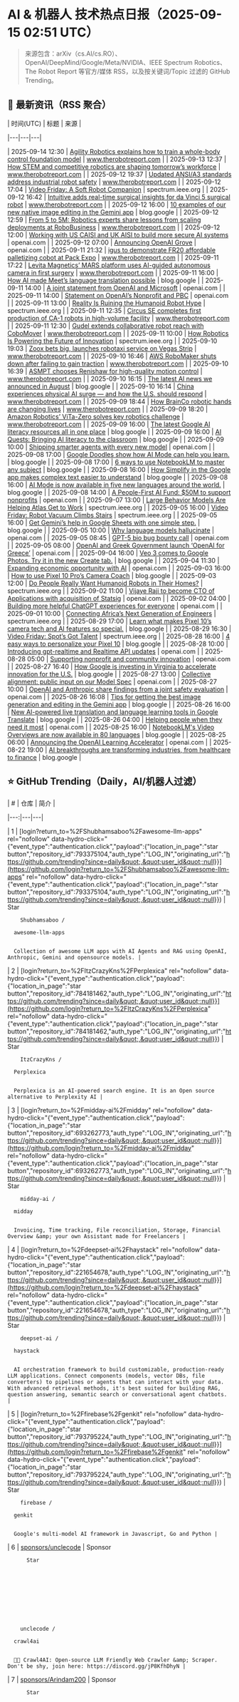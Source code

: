 # AI & 机器人 技术热点日报（2025-09-15 02:51 UTC）


> 来源包含：arXiv（cs.AI/cs.RO）、OpenAI/DeepMind/Google/Meta/NVIDIA、IEEE Spectrum Robotics、The Robot Report 等官方/媒体 RSS，以及按关键词/Topic 过滤的 GitHub Trending。


## 📡 最新资讯（RSS 聚合）

| 时间(UTC) | 标题 | 来源 |

|---|---|---|

| 2025-09-14 12:30 | [Agility Robotics explains how to train a whole-body control foundation model](https://www.therobotreport.com/agility-robotics-explains-train-whole-body-control-foundation-model/) | www.therobotreport.com |
| 2025-09-13 12:37 | [How STEM and competitive robotics are shaping tomorrow’s workforce](https://www.therobotreport.com/how-stem-competitive-robotics-shapes-tomorrows-workforce/) | www.therobotreport.com |
| 2025-09-12 19:37 | [Updated ANSI/A3 standards address industrial robot safety](https://www.therobotreport.com/updated-ansi-a3-standards-address-industrial-robot-safety/) | www.therobotreport.com |
| 2025-09-12 17:04 | [Video Friday: A Soft Robot Companion](https://spectrum.ieee.org/video-friday-soft-robot-companion) | spectrum.ieee.org |
| 2025-09-12 16:42 | [Intuitive adds real-time surgical insights for da Vinci 5 surgical robot](https://www.therobotreport.com/intuitive-adds-real-time-surgical-insights-da-vinci-5-surgical-robot/) | www.therobotreport.com |
| 2025-09-12 16:00 | [10 examples of our new native image editing in the Gemini app](https://blog.google/products/gemini/gemini-nano-banana-examples/) | blog.google |
| 2025-09-12 12:59 | [From 5 to 5M: Robotics experts share lessons from scaling deployments at RoboBusiness](https://www.therobotreport.com/from-5-to-5m-robotics-experts-share-lessons-from-scaling-deployments-robobusiness/) | www.therobotreport.com |
| 2025-09-12 12:00 | [Working with US CAISI and UK AISI to build more secure AI systems](https://openai.com/index/us-caisi-uk-aisi-ai-update) | openai.com |
| 2025-09-12 07:00 | [Announcing OpenAI Grove](https://openai.com/index/openai-grove) | openai.com |
| 2025-09-11 21:32 | [igus to demonstrate FR20 affordable palletizing cobot at Pack Expo](https://www.therobotreport.com/igus-to-showcase-fr20-affordable-palletizing-cobot-pack-expo/) | www.therobotreport.com |
| 2025-09-11 17:22 | [Levita Magnetics’ MARS platform uses AI-guided autonomous camera in first surgery](https://www.therobotreport.com/levita-magnetics-mars-platform-uses-ai-guided-autonomous-camera-first-surgery/) | www.therobotreport.com |
| 2025-09-11 16:00 | [How AI made Meet’s language translation possible](https://blog.google/products/workspace/google-meet-langauge-translation-ai/) | blog.google |
| 2025-09-11 14:00 | [A joint statement from OpenAI and Microsoft](https://openai.com/index/joint-statement-from-openai-and-microsoft) | openai.com |
| 2025-09-11 14:00 | [Statement on OpenAI’s Nonprofit and PBC](https://openai.com/index/statement-on-openai-nonprofit-and-pbc) | openai.com |
| 2025-09-11 13:00 | [Reality Is Ruining the Humanoid Robot Hype](https://spectrum.ieee.org/humanoid-robot-scaling) | spectrum.ieee.org |
| 2025-09-11 12:35 | [Circus SE completes first production of CA-1 robots in high-volume facility](https://www.therobotreport.com/circus-se-completes-first-production-of-ca-1-robots-in-high-volume-facility/) | www.therobotreport.com |
| 2025-09-11 12:30 | [Gudel extends collaborative robot reach with CoboMover](https://www.therobotreport.com/gudel-extends-collaborative-robot-reach-with-cobomover/) | www.therobotreport.com |
| 2025-09-11 10:00 | [How Robotics Is Powering the Future of Innovation](https://content.knowledgehub.wiley.com/from-concept-to-reality-how-robotics-is-transforming-our-world/) | spectrum.ieee.org |
| 2025-09-10 19:03 | [Zoox bets big, launches robotaxi service on Vegas Strip](https://www.therobotreport.com/zoox-bets-big-launches-robotaxi-service-on-vegas-strip/) | www.therobotreport.com |
| 2025-09-10 16:46 | [AWS RoboMaker shuts down after failing to gain traction](https://www.therobotreport.com/aws-robomaker-shuts-down-after-failing-to-gain-traction/) | www.therobotreport.com |
| 2025-09-10 16:39 | [ASMPT chooses Renishaw for high-quality motion control](https://www.therobotreport.com/asmpt-chooses-renishaw-for-high-quality-motion-control/) | www.therobotreport.com |
| 2025-09-10 16:15 | [The latest AI news we announced in August](https://blog.google/technology/ai/google-ai-updates-august-2025/) | blog.google |
| 2025-09-10 16:14 | [China experiences physical AI surge — and how the U.S. should respond](https://www.therobotreport.com/china-experiences-physical-ai-surge-how-u-s-should-respond/) | www.therobotreport.com |
| 2025-09-09 18:44 | [How BrainCo robotic hands are changing lives](https://www.therobotreport.com/how-brainco-robotic-hands-changing-lives/) | www.therobotreport.com |
| 2025-09-09 18:20 | [Amazon Robotics’ ViTa-Zero solves key robotics challenge](https://www.therobotreport.com/amazon-robotics-vita-zero-solves-key-robotics-challenge/) | www.therobotreport.com |
| 2025-09-09 16:00 | [The latest Google AI literacy resources all in one place](https://blog.google/outreach-initiatives/education/google-ai-literacy-tools-2025/) | blog.google |
| 2025-09-09 16:00 | [AI Quests: Bringing AI literacy to the classroom](https://blog.google/outreach-initiatives/education/ai-quests/) | blog.google |
| 2025-09-09 10:00 | [Shipping smarter agents with every new model](https://openai.com/index/safetykit) | openai.com |
| 2025-09-08 17:00 | [Google Doodles show how AI Mode can help you learn.](https://blog.google/products/search/google-doodles-show-how-ai-mode-can-help-you-learn/) | blog.google |
| 2025-09-08 17:00 | [6 ways to use NotebookLM to master any subject](https://blog.google/technology/google-labs/notebooklm-student-features/) | blog.google |
| 2025-09-08 16:00 | [How Simplify in the Google app makes complex text easier to understand](https://blog.google/products/search/google-app-simplify-ios-development/) | blog.google |
| 2025-09-08 16:00 | [AI Mode is now available in five new languages around the world.](https://blog.google/products/search/ai-mode-expands-more-languages/) | blog.google |
| 2025-09-08 14:00 | [A People-First AI Fund: $50M to support nonprofits](https://openai.com/index/people-first-ai-fund) | openai.com |
| 2025-09-07 13:00 | [Large Behavior Models Are Helping Atlas Get to Work](https://spectrum.ieee.org/boston-dynamics-atlas-scott-kuindersma) | spectrum.ieee.org |
| 2025-09-05 16:00 | [Video Friday: Robot Vacuum Climbs Stairs](https://spectrum.ieee.org/video-friday-eufy-robot-vacuum) | spectrum.ieee.org |
| 2025-09-05 16:00 | [Get Gemini’s help in Google Sheets with one simple step.](https://blog.google/products/workspace/workspace-feature-drop-ai-sheets/) | blog.google |
| 2025-09-05 10:00 | [Why language models hallucinate](https://openai.com/index/why-language-models-hallucinate) | openai.com |
| 2025-09-05 08:45 | [GPT-5 bio bug bounty call](https://openai.com/gpt-5-bio-bug-bounty) | openai.com |
| 2025-09-05 08:00 | [OpenAI and Greek Government launch ‘OpenAI for Greece’](https://openai.com/global-affairs/openai-for-greece) | openai.com |
| 2025-09-04 16:00 | [Veo 3 comes to Google Photos. Try it in the new Create tab.](https://blog.google/products/photos/google-photos-create-tab-editing-tools/) | blog.google |
| 2025-09-04 11:30 | [Expanding economic opportunity with AI](https://openai.com/index/expanding-economic-opportunity-with-ai) | openai.com |
| 2025-09-03 16:00 | [How to use Pixel 10 Pro’s Camera Coach](https://blog.google/products/pixel/how-to-use-camera-coach/) | blog.google |
| 2025-09-03 12:00 | [Do People Really Want Humanoid Robots in Their Homes?](https://spectrum.ieee.org/home-humanoid-robots-survey) | spectrum.ieee.org |
| 2025-09-02 11:00 | [Vijaye Raji to become CTO of Applications with acquisition of Statsig](https://openai.com/index/vijaye-raji-to-become-cto-of-applications-with-acquisition-of-statsig) | openai.com |
| 2025-09-02 04:00 | [Building more helpful ChatGPT experiences for everyone](https://openai.com/index/building-more-helpful-chatgpt-experiences-for-everyone) | openai.com |
| 2025-09-01 10:00 | [Connecting Africa’s Next Generation of Engineers](https://spectrum.ieee.org/africa-s-next-generation-engineers) | spectrum.ieee.org |
| 2025-08-29 17:00 | [Learn what makes Pixel 10’s camera tech and AI features so special.](https://blog.google/products/pixel/made-by-google-podcast-pixel-10-ai-camera/) | blog.google |
| 2025-08-29 16:30 | [Video Friday: Spot’s Got Talent](https://spectrum.ieee.org/video-friday-synchronized-dancing-robots) | spectrum.ieee.org |
| 2025-08-28 16:00 | [4 easy ways to personalize your Pixel 10](https://blog.google/products/pixel/pixel-10-personalization-features/) | blog.google |
| 2025-08-28 10:00 | [Introducing gpt-realtime and Realtime API updates](https://openai.com/index/introducing-gpt-realtime) | openai.com |
| 2025-08-28 05:00 | [Supporting nonprofit and community innovation](https://openai.com/index/supporting-nonprofit-and-community-innovation) | openai.com |
| 2025-08-27 16:40 | [How Google is investing in Virginia to accelerate innovation for the U.S.](https://blog.google/inside-google/company-announcements/google-american-innovation-virginia/) | blog.google |
| 2025-08-27 13:00 | [Collective alignment: public input on our Model Spec](https://openai.com/index/collective-alignment-aug-2025-updates) | openai.com |
| 2025-08-27 10:00 | [OpenAI and Anthropic share findings from a joint safety evaluation](https://openai.com/index/openai-anthropic-safety-evaluation) | openai.com |
| 2025-08-26 16:08 | [Tips for getting the best image generation and editing in the Gemini app](https://blog.google/products/gemini/image-generation-prompting-tips/) | blog.google |
| 2025-08-26 16:00 | [New AI-powered live translation and language learning tools in Google Translate](https://blog.google/products/translate/language-learning-live-translate/) | blog.google |
| 2025-08-26 04:00 | [Helping people when they need it most](https://openai.com/index/helping-people-when-they-need-it-most) | openai.com |
| 2025-08-25 16:00 | [NotebookLM's Video Overviews are now available in 80 languages](https://blog.google/technology/google-labs/notebook-lm-audio-video-overviews-more-languages-longer-content/) | blog.google |
| 2025-08-25 06:00 | [Announcing the OpenAI Learning Accelerator](https://openai.com/global-affairs/learning-accelerator) | openai.com |
| 2025-08-22 19:00 | [AI breakthroughs are transforming industries, from healthcare to finance](https://blog.google/technology/ai/ai-breakthroughs-transforming-industries-finance/) | blog.google |


## ⭐ GitHub Trending（Daily，AI/机器人过滤）

| # | 仓库 | 简介 |

|---:|---|---|

| 1 | [login?return_to=%2FShubhamsaboo%2Fawesome-llm-apps" rel="nofollow" data-hydro-click="{&quot;event_type&quot;:&quot;authentication.click&quot;,&quot;payload&quot;:{&quot;location_in_page&quot;:&quot;star button&quot;,&quot;repository_id&quot;:793375104,&quot;auth_type&quot;:&quot;LOG_IN&quot;,&quot;originating_url&quot;:&quot;https://github.com/trending?since=daily&quot;,&quot;user_id&quot;:null}}](https://github.com/login?return_to=%2FShubhamsaboo%2Fawesome-llm-apps" rel="nofollow" data-hydro-click="{&quot;event_type&quot;:&quot;authentication.click&quot;,&quot;payload&quot;:{&quot;location_in_page&quot;:&quot;star button&quot;,&quot;repository_id&quot;:793375104,&quot;auth_type&quot;:&quot;LOG_IN&quot;,&quot;originating_url&quot;:&quot;https://github.com/trending?since=daily&quot;,&quot;user_id&quot;:null}}) | Star


  

  
    
    


      
        Shubhamsaboo /

      awesome-llm-apps  

    
      Collection of awesome LLM apps with AI Agents and RAG using OpenAI, Anthropic, Gemini and opensource models. |
| 2 | [login?return_to=%2FItzCrazyKns%2FPerplexica" rel="nofollow" data-hydro-click="{&quot;event_type&quot;:&quot;authentication.click&quot;,&quot;payload&quot;:{&quot;location_in_page&quot;:&quot;star button&quot;,&quot;repository_id&quot;:784181462,&quot;auth_type&quot;:&quot;LOG_IN&quot;,&quot;originating_url&quot;:&quot;https://github.com/trending?since=daily&quot;,&quot;user_id&quot;:null}}](https://github.com/login?return_to=%2FItzCrazyKns%2FPerplexica" rel="nofollow" data-hydro-click="{&quot;event_type&quot;:&quot;authentication.click&quot;,&quot;payload&quot;:{&quot;location_in_page&quot;:&quot;star button&quot;,&quot;repository_id&quot;:784181462,&quot;auth_type&quot;:&quot;LOG_IN&quot;,&quot;originating_url&quot;:&quot;https://github.com/trending?since=daily&quot;,&quot;user_id&quot;:null}}) | Star


  

  
    
    


      
        ItzCrazyKns /

      Perplexica  

    
      Perplexica is an AI-powered search engine. It is an Open source alternative to Perplexity AI |
| 3 | [login?return_to=%2Fmidday-ai%2Fmidday" rel="nofollow" data-hydro-click="{&quot;event_type&quot;:&quot;authentication.click&quot;,&quot;payload&quot;:{&quot;location_in_page&quot;:&quot;star button&quot;,&quot;repository_id&quot;:693262773,&quot;auth_type&quot;:&quot;LOG_IN&quot;,&quot;originating_url&quot;:&quot;https://github.com/trending?since=daily&quot;,&quot;user_id&quot;:null}}](https://github.com/login?return_to=%2Fmidday-ai%2Fmidday" rel="nofollow" data-hydro-click="{&quot;event_type&quot;:&quot;authentication.click&quot;,&quot;payload&quot;:{&quot;location_in_page&quot;:&quot;star button&quot;,&quot;repository_id&quot;:693262773,&quot;auth_type&quot;:&quot;LOG_IN&quot;,&quot;originating_url&quot;:&quot;https://github.com/trending?since=daily&quot;,&quot;user_id&quot;:null}}) | Star


  

  
    
    


      
        midday-ai /

      midday  

    
      Invoicing, Time tracking, File reconciliation, Storage, Financial Overview &amp; your own Assistant made for Freelancers |
| 4 | [login?return_to=%2Fdeepset-ai%2Fhaystack" rel="nofollow" data-hydro-click="{&quot;event_type&quot;:&quot;authentication.click&quot;,&quot;payload&quot;:{&quot;location_in_page&quot;:&quot;star button&quot;,&quot;repository_id&quot;:221654678,&quot;auth_type&quot;:&quot;LOG_IN&quot;,&quot;originating_url&quot;:&quot;https://github.com/trending?since=daily&quot;,&quot;user_id&quot;:null}}](https://github.com/login?return_to=%2Fdeepset-ai%2Fhaystack" rel="nofollow" data-hydro-click="{&quot;event_type&quot;:&quot;authentication.click&quot;,&quot;payload&quot;:{&quot;location_in_page&quot;:&quot;star button&quot;,&quot;repository_id&quot;:221654678,&quot;auth_type&quot;:&quot;LOG_IN&quot;,&quot;originating_url&quot;:&quot;https://github.com/trending?since=daily&quot;,&quot;user_id&quot;:null}}) | Star


  

  
    
    


      
        deepset-ai /

      haystack  

    
      AI orchestration framework to build customizable, production-ready LLM applications. Connect components (models, vector DBs, file converters) to pipelines or agents that can interact with your data. With advanced retrieval methods, it's best suited for building RAG, question answering, semantic search or conversational agent chatbots. |
| 5 | [login?return_to=%2Ffirebase%2Fgenkit" rel="nofollow" data-hydro-click="{&quot;event_type&quot;:&quot;authentication.click&quot;,&quot;payload&quot;:{&quot;location_in_page&quot;:&quot;star button&quot;,&quot;repository_id&quot;:793795224,&quot;auth_type&quot;:&quot;LOG_IN&quot;,&quot;originating_url&quot;:&quot;https://github.com/trending?since=daily&quot;,&quot;user_id&quot;:null}}](https://github.com/login?return_to=%2Ffirebase%2Fgenkit" rel="nofollow" data-hydro-click="{&quot;event_type&quot;:&quot;authentication.click&quot;,&quot;payload&quot;:{&quot;location_in_page&quot;:&quot;star button&quot;,&quot;repository_id&quot;:793795224,&quot;auth_type&quot;:&quot;LOG_IN&quot;,&quot;originating_url&quot;:&quot;https://github.com/trending?since=daily&quot;,&quot;user_id&quot;:null}}) | Star


  

  
    
    


      
        firebase /

      genkit  

    
      Google's multi-model AI framework in Javascript, Go and Python |
| 6 | [sponsors/unclecode](https://github.com/sponsors/unclecode) | Sponsor
    
  



      
            
    

    

        
          Star


  

  
    
    


      
        unclecode /

      crawl4ai  

    
      🚀🤖 Crawl4AI: Open-source LLM Friendly Web Crawler &amp; Scraper. Don't be shy, join here: https://discord.gg/jP8KfhDhyN |
| 7 | [sponsors/Arindam200](https://github.com/sponsors/Arindam200) | Sponsor
    
  



      
            
    

    

        
          Star


  

  
    
    


      
        Arindam200 /

      awesome-ai-apps  

    
      A collection of projects showcasing RAG, agents, workflows, and other AI use cases |


## ⭐ GitHub Trending（Weekly，AI/机器人过滤）

| # | 仓库 | 简介 |

|---:|---|---|

| 1 | [login?return_to=%2Ffirebase%2Fgenkit" rel="nofollow" data-hydro-click="{&quot;event_type&quot;:&quot;authentication.click&quot;,&quot;payload&quot;:{&quot;location_in_page&quot;:&quot;star button&quot;,&quot;repository_id&quot;:793795224,&quot;auth_type&quot;:&quot;LOG_IN&quot;,&quot;originating_url&quot;:&quot;https://github.com/trending?since=weekly&quot;,&quot;user_id&quot;:null}}](https://github.com/login?return_to=%2Ffirebase%2Fgenkit" rel="nofollow" data-hydro-click="{&quot;event_type&quot;:&quot;authentication.click&quot;,&quot;payload&quot;:{&quot;location_in_page&quot;:&quot;star button&quot;,&quot;repository_id&quot;:793795224,&quot;auth_type&quot;:&quot;LOG_IN&quot;,&quot;originating_url&quot;:&quot;https://github.com/trending?since=weekly&quot;,&quot;user_id&quot;:null}}) | Star


  

  
    
    


      
        firebase /

      genkit  

    
      Google's multi-model AI framework in Javascript, Go and Python |
| 2 | [login?return_to=%2Femcie-co%2Fparlant" rel="nofollow" data-hydro-click="{&quot;event_type&quot;:&quot;authentication.click&quot;,&quot;payload&quot;:{&quot;location_in_page&quot;:&quot;star button&quot;,&quot;repository_id&quot;:758197374,&quot;auth_type&quot;:&quot;LOG_IN&quot;,&quot;originating_url&quot;:&quot;https://github.com/trending?since=weekly&quot;,&quot;user_id&quot;:null}}](https://github.com/login?return_to=%2Femcie-co%2Fparlant" rel="nofollow" data-hydro-click="{&quot;event_type&quot;:&quot;authentication.click&quot;,&quot;payload&quot;:{&quot;location_in_page&quot;:&quot;star button&quot;,&quot;repository_id&quot;:758197374,&quot;auth_type&quot;:&quot;LOG_IN&quot;,&quot;originating_url&quot;:&quot;https://github.com/trending?since=weekly&quot;,&quot;user_id&quot;:null}}) | Star


  

  
    
    


      
        emcie-co /

      parlant  

    
      LLM agents built for control. Designed for real-world use. Deployed in minutes. |
| 3 | [login?return_to=%2Fmicrosoft%2Fai-agents-for-beginners" rel="nofollow" data-hydro-click="{&quot;event_type&quot;:&quot;authentication.click&quot;,&quot;payload&quot;:{&quot;location_in_page&quot;:&quot;star button&quot;,&quot;repository_id&quot;:895508656,&quot;auth_type&quot;:&quot;LOG_IN&quot;,&quot;originating_url&quot;:&quot;https://github.com/trending?since=weekly&quot;,&quot;user_id&quot;:null}}](https://github.com/login?return_to=%2Fmicrosoft%2Fai-agents-for-beginners" rel="nofollow" data-hydro-click="{&quot;event_type&quot;:&quot;authentication.click&quot;,&quot;payload&quot;:{&quot;location_in_page&quot;:&quot;star button&quot;,&quot;repository_id&quot;:895508656,&quot;auth_type&quot;:&quot;LOG_IN&quot;,&quot;originating_url&quot;:&quot;https://github.com/trending?since=weekly&quot;,&quot;user_id&quot;:null}}) | Star


  

  
    
    


      
        microsoft /

      ai-agents-for-beginners  

    
      12 Lessons to Get Started Building AI Agents |
| 4 | [login?return_to=%2Fzama-ai%2Ffhevm" rel="nofollow" data-hydro-click="{&quot;event_type&quot;:&quot;authentication.click&quot;,&quot;payload&quot;:{&quot;location_in_page&quot;:&quot;star button&quot;,&quot;repository_id&quot;:976568879,&quot;auth_type&quot;:&quot;LOG_IN&quot;,&quot;originating_url&quot;:&quot;https://github.com/trending?since=weekly&quot;,&quot;user_id&quot;:null}}](https://github.com/login?return_to=%2Fzama-ai%2Ffhevm" rel="nofollow" data-hydro-click="{&quot;event_type&quot;:&quot;authentication.click&quot;,&quot;payload&quot;:{&quot;location_in_page&quot;:&quot;star button&quot;,&quot;repository_id&quot;:976568879,&quot;auth_type&quot;:&quot;LOG_IN&quot;,&quot;originating_url&quot;:&quot;https://github.com/trending?since=weekly&quot;,&quot;user_id&quot;:null}}) | Star


  

  
    
    


      
        zama-ai /

      fhevm  

    
      FHEVM, a full-stack framework for integrating Fully Homomorphic Encryption (FHE) with blockchain applications |
| 5 | [login?return_to=%2Fawslabs%2Fagent-squad" rel="nofollow" data-hydro-click="{&quot;event_type&quot;:&quot;authentication.click&quot;,&quot;payload&quot;:{&quot;location_in_page&quot;:&quot;star button&quot;,&quot;repository_id&quot;:832647441,&quot;auth_type&quot;:&quot;LOG_IN&quot;,&quot;originating_url&quot;:&quot;https://github.com/trending?since=weekly&quot;,&quot;user_id&quot;:null}}](https://github.com/login?return_to=%2Fawslabs%2Fagent-squad" rel="nofollow" data-hydro-click="{&quot;event_type&quot;:&quot;authentication.click&quot;,&quot;payload&quot;:{&quot;location_in_page&quot;:&quot;star button&quot;,&quot;repository_id&quot;:832647441,&quot;auth_type&quot;:&quot;LOG_IN&quot;,&quot;originating_url&quot;:&quot;https://github.com/trending?since=weekly&quot;,&quot;user_id&quot;:null}}) | Star


  

  
    
    


      
        awslabs /

      agent-squad  

    
      Flexible and powerful framework for managing multiple AI agents and handling complex conversations |


_自动生成 · 配置与脚本见 `ai_robotics_daily.py`。_
